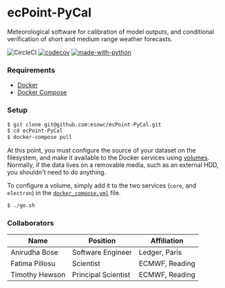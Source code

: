 # ecPoint-PyCal

Meteorological software for calibration of model outputs, and conditional verification of short and medium range weather forecasts.

![CircleCI](https://img.shields.io/circleci/build/github/esowc/ecPoint-PyCal.svg)
[![codecov](https://codecov.io/gh/esowc/ecPoint-PyCal/branch/master/graph/badge.svg)](https://codecov.io/gh/esowc/ecPoint-PyCal)
[![made-with-python](https://img.shields.io/badge/Made%20with-Python3.7-1f425f.svg)](https://www.python.org/)

### Requirements

- [Docker](https://www.docker.com/products/docker-desktop)
- [Docker Compose](https://docs.docker.com/compose/install)

### Setup

```sh
$ git clone git@github.com:esowc/ecPoint-PyCal.git
$ cd ecPoint-PyCal
$ docker-compose pull
```

At this point, you must configure the source of your dataset on the filesystem, and make it available to the Docker services using [volumes](https://docs.docker.com/storage/volumes). Normally, if the data lives on a removable media, such as an external HDD, you shouldn't need to do anything.

To configure a volume, simply add it to the two services (`core`, and `electron`) in the [`docker_compose.yml`](/docker-compose.yml) file.

```sh
$ ./go.sh
```


### Collaborators

| Name           | Position            | Affiliation    |
|----------------|---------------------|----------------|
| Anirudha Bose  | Software Engineer   | Ledger, Paris  |
| Fatima Pillosu | Scientist           | ECMWF, Reading |
| Timothy Hewson | Principal Scientist | ECMWF, Reading |
